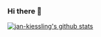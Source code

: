 ### Hi there 👋

<!--
**jan-kiessling/jan-kiessling** is a ✨ _special_ ✨ repository because its `README.md` (this file) appears on your GitHub profile.



Here are some ideas to get you started:

- 🔭 I’m currently working on ...
- 🌱 I’m currently learning ...
- 👯 I’m looking to collaborate on ...
- 🤔 I’m looking for help with ...
- 💬 Ask me about ...
- 📫 How to reach me: ...
- 😄 Pronouns: ...
- ⚡ Fun fact: ...
-->
[![jan-kiessling's github stats](https://github-readme-stats.vercel.app/api?username=jan-kiessling)](https://github.com/anuraghazra/github-readme-stats)

